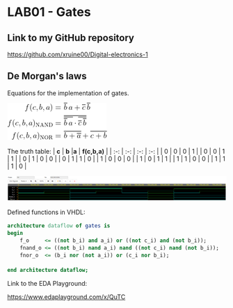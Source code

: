 # LAB01 - Gates

## Link to my GitHub repository

https://github.com/xruine00/Digital-electronics-1

## De Morgan's laws

Equations for the implementation of gates.

![Logic functions](Images/equations.png)

The truth table:
| **c** | **b** |**a** | **f(c,b,a)** |
| :-: | :-: | :-: | :-: |
| 0 | 0 | 0 | 1 |
| 0 | 0 | 1 | 1 |
| 0 | 1 | 0 | 0 |
| 0 | 1 | 1 | 0 |
| 1 | 0 | 0 | 0 |
| 1 | 0 | 1 | 1 |
| 1 | 1 | 0 | 0 |
| 1 | 1 | 1 | 0 |

![Time waveforms](Images/time_waveforms.PNG)

Defined functions in VHDL:
```vhdl
architecture dataflow of gates is
begin
    f_o     <= ((not b_i) and a_i) or ((not c_i) and (not b_i));
    fnand_o <= ((not b_i) nand a_i) nand ((not c_i) nand (not b_i));
    fnor_o  <= (b_i nor (not a_i)) or (c_i nor b_i);

end architecture dataflow;
```

Link to the EDA Playground:

https://www.edaplayground.com/x/QuTC

